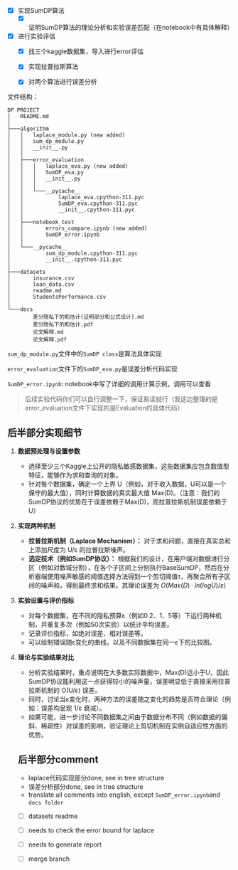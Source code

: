 - [x] 实现SumDP算法
  - [x] 证明SumDP算法的理论分析和实验误差匹配（在notebook中有具体解释）

- [x] 进行实验评估
  - [x] 找三个kaggle数据集，导入进行error评估
  - [x] 实现拉普拉斯算法
  - [x] 对两个算法进行误差分析




文件结构：

```
DP PROJECT
│   README.md
│   
├───algorithm
│   │   laplace_module.py (new added)
│   │   sum_dp_module.py
│   │   __init__.py
│   │
│   ├───error_evaluation
│   │   │   laplace_eva.py (new added)
│   │   │   SumDP_eva.py
│   │   │   __init__.py
│   │   │
│   │   └───__pycache__
│   │           laplace_eva.cpython-311.pyc
│   │           SumDP_eva.cpython-311.pyc
│   │           __init__.cpython-311.pyc
│   │
│   ├───notebook_test
│   │       errors_compare.ipynb (new added)
│   │       SumDP_error.ipynb
│   │
│   └───__pycache__
│           sum_dp_module.cpython-311.pyc
│           __init__.cpython-311.pyc
│
├───datasets 
│       insurance.csv
│       loan_data.csv
│       readme.md
│       StudentsPerformance.csv
│
└───docs
        差分隐私下的和估计(证明部分和公式设计).md
        差分隐私下的和估计.pdf
        论文解释.md
        论文解释.pdf

```

`sum_dp_module.py`文件中的`SumDP class`是算法具体实现

`error_evaluation`文件下的`SumDP_eva.py`是误差分析代码实现

`SumDP_error.ipynb`: notebook中写了详细的调用计算示例，调用可以查看

> 后续实验代码你们可以自行调整一下，保证易读就行（我这边整理的是error_evaluation文件下实现的是Evaluation的具体代码）

## 后半部分实现细节

1. **数据预处理与设置参数**
   - 选择至少三个Kaggle上公开的隐私敏感数据集，这些数据集应包含数值型特征，能够作为求和查询的对象。
   - 针对每个数据集，确定一个上界 U（例如，对于收入数据，U可以是一个保守的最大值），同时计算数据的真实最大值 Max(D)。（注意：我们的SumDP协议的优势在于误差依赖于Max(D)，而拉普拉斯机制误差依赖于U）
2. **实现两种机制**
   - **拉普拉斯机制（Laplace Mechanism）：**
      对于求和问题，直接在真实总和上添加尺度为 U/ε 的拉普拉斯噪声。
   - **选定技术（例如SumDP协议）：**
      根据我们的设计，在用户端对数据进行分区（例如对数域分割），在各个子区间上分别执行BaseSumDP，然后在分析器端使用噪声敏感的阈值选择方法得到一个剪切阈值τ，再聚合所有子区间的噪声和，得到最终求和结果。其理论误差为 $O(Max(D)·ln(log U)/ε)$ 
3. **实验设置与评价指标**
   - 对每个数据集，在不同的隐私预算ε（例如0.2、1、5等）下运行两种机制，并重复多次（例如50次实验）以统计平均误差。
   - 记录评价指标，如绝对误差、相对误差等。
   - 可以绘制错误随ε变化的曲线，以及不同数据集在同一ε下的比较图。
4. **理论与实验结果对比**
   - 分析实验结果时，重点说明在大多数实际数据中，Max(D)远小于U，因此SumDP协议能利用这一点获得较小的噪声量，误差明显低于直接采用拉普拉斯机制的 O(U/ε) 误差。
   - 同时，讨论当ε变化时，两种方法的误差随之变化的趋势是否符合理论（例如：误差均呈现 1/ε 衰减）。
   - 如果可能，进一步讨论不同数据集之间由于数据分布不同（例如数据的偏斜、稀疏性）对误差的影响，验证理论上剪切机制在实例自适应性方面的优势。


   ## 后半部分comment

   - laplace代码实现部分done, see in tree structure
   - 误差分析部分done, see in tree structure
   - translate all comments into english, except `SumDP_error.ipynb`and `docs folder`
   - [ ] datasets readme
   - [ ] needs to check the error bound for laplace 
   - [ ] needs to generate report
   - [ ] merge branch 


